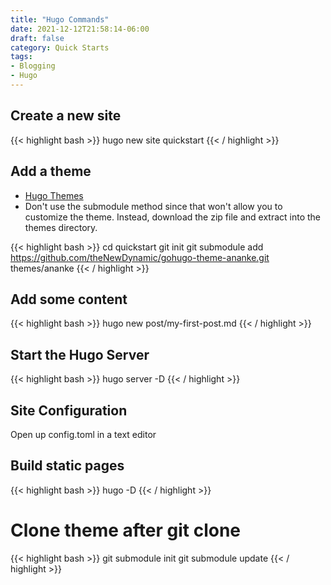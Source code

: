 ```yaml
---
title: "Hugo Commands"
date: 2021-12-12T21:58:14-06:00
draft: false
category: Quick Starts
tags:
- Blogging
- Hugo
---
```


## Create a new site

{{< highlight bash >}}
hugo new site quickstart
{{< / highlight >}}

## Add a theme

- [Hugo Themes](https://themes.gohugo.io/)
- Don't use the submodule method since that won't allow you to customize the theme.  Instead, download the zip file and extract into the themes directory.

{{< highlight bash >}}
cd quickstart
git init
git submodule add https://github.com/theNewDynamic/gohugo-theme-ananke.git themes/ananke
{{< / highlight >}}

## Add some content

{{< highlight bash >}}
hugo new post/my-first-post.md
{{< / highlight >}}

## Start the Hugo Server

{{< highlight bash >}}
hugo server -D
{{< / highlight >}}

## Site Configuration

Open up config.toml in a text editor

## Build static pages

{{< highlight bash >}}
hugo -D
{{< / highlight >}}

# Clone theme after git clone

{{< highlight bash >}}
git submodule init
git submodule update
{{< / highlight >}}